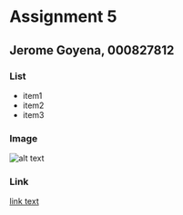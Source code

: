 # Assignment 5
## Jerome Goyena, 000827812

### List
+ item1
+ item2
+ item3

### Image
![alt text](https://encrypted-tbn0.gstatic.com/images?q=tbn:ANd9GcStEUeNNnjIIqeOL2ivvkCKhiNCk5ZahP38AQ&s)

### Link
[link text](https://google.com/)
